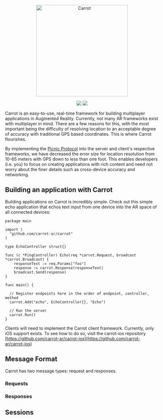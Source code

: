 <p align="center">
<img src="https://github.com/carrot-ar/carrot-ios/wiki/resources/Carrot@2x.png" alt="Carrot" width="300">
</p>

<p align="center">
  <img src="https://travis-ci.org/carrot-ar/carrot.svg?branch=master">
  <img src="https://codecov.io/gh/carrot-ar/carrot/branch/master/graph/badge.svg">
</p>

Carrot is an easy-to-use, real-time framework for building multiplayer applications in Augmented Reality. Currently, not many AR frameworks exist with multiplayer in mind. There are a few reasons for this, with the most important being the difficulty of resolving location to an acceptable degree of accuracy with traditional GPS based coordinates. This is where Carrot flourishes. 

By implementing the [Picnic Protocol](https://github.com/carrot-ar/carrot-ios/wiki/The-Picnic-Protocol%E2%84%A2) into the server and client's respective frameworks, we have decreased the error size for location resolution from 10-65 meters with GPS down to less than one foot. This enables developers (i.e. you) to focus on creating applications with rich content and need not worry about the finer details such as cross-device accuracy and networking. 

## Building an application with Carrot

Building applications on Carrot is incredibly simple. Check out this simple echo application that echos text input from one device into the AR space of all connected devices: 

```
package main

import (
  "github.com/carrot-ar/carrot"
)

type EchoController struct{}

func (c *PingController) Echo(req *carrot.Request, broadcast *carrot.Broadcast) {
	responseText := req.Params["foo"]
	response := carrot.Response(responseText)
	broadcast.Send(response)
}

func main() {

  // Register endpoints here in the order of endpoint, controller, method
  carrot.Add("echo", EchoController{}, "Echo")

  // Run the server
  carrot.Run()
}
```

Clients will need to implement the Carrot client framework. Currently, only iOS support exists. To see how to do so, visit the carrot-ios repository [https://github.com/carrot-ar/carrot-ios](https://github.com/carrot-ar/carrot-ios)

## Message Format
Carrot has two message types: request and responses. 

### Requests

### Responses

## Sessions



